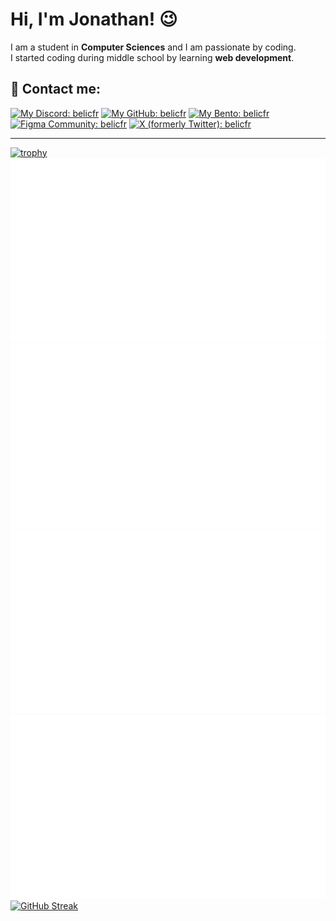# Hi, I'm Jonathan! 😉
I am a student in **Computer Sciences** and I am passionate by coding.\
I started coding during middle school by learning **web development**.

## 📱 Contact me:

[![My Discord: belicfr](https://img.shields.io/badge/Discord-%235562EB.svg?style=for-the-badge&logo=discord&logoColor=white)](https://discordapp.com/users/705544259742466091)
[![My GitHub: belicfr](https://img.shields.io/badge/GitHub-black.svg?style=for-the-badge&logo=github&logoColor=white)](https://github.com/belicfr)
[![My Bento: belicfr](https://img.shields.io/badge/My_Bento-white.svg?style=for-the-badge&logo=bento&logoColor=black)](https://bento.me/belicfr)
[![Figma Community: belicfr](https://img.shields.io/badge/Figma_Community-black.svg?style=for-the-badge&logo=figma&logoColor=pink)](https://www.figma.com/@belicfr)
[![X (formerly Twitter): belicfr](https://img.shields.io/badge/X-black.svg?style=for-the-badge&logo=x&logoColor=white)](https://www.x.com/belicfr)

---------

[![trophy](https://github-profile-trophy.vercel.app/?username=belicfr)](https://github.com/ryo-ma/github-profile-trophy)
![](https://raw.githubusercontent.com/belicfr/github-stats/master/generated/overview.svg#gh-dark-mode-only)
![](https://raw.githubusercontent.com/belicfr/github-stats/master/generated/overview.svg#gh-light-mode-only)
![](https://raw.githubusercontent.com/belicfr/github-stats/master/generated/languages.svg#gh-dark-mode-only)
![](https://raw.githubusercontent.com/belicfr/github-stats/master/generated/languages.svg#gh-light-mode-only)
[![GitHub Streak](https://streak-stats.demolab.com?user=belicfr&theme=swift&hide_border=true)](https://git.io/streak-stats)

